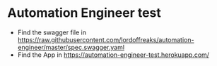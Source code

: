 # Automation Engineer test

- Find the swagger file in https://raw.githubusercontent.com/lordoffreaks/automation-engineer/master/spec.swagger.yaml
- Find the App in https://automation-engineer-test.herokuapp.com/
